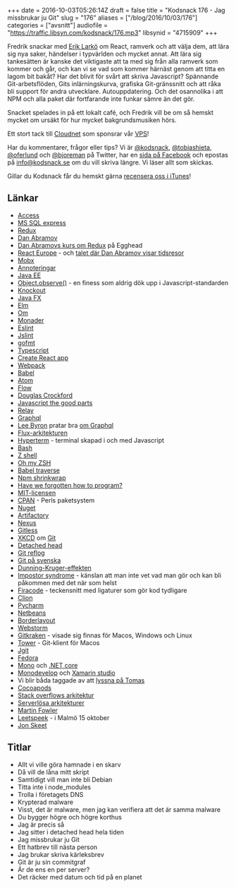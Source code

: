 +++
date = 2016-10-03T05:26:14Z
draft = false
title = "Kodsnack 176 - Jag missbrukar ju Git"
slug = "176"
aliases = ["/blog/2016/10/03/176"]
categories = ["avsnitt"]
audiofile = "https://traffic.libsyn.com/kodsnack/176.mp3"
libsynid = "4715909"
+++

Fredrik snackar med [Erik Larkö](https://twitter.com/eriklarko) om React, ramverk och att välja dem, att lära sig nya saker, händelser i typvärlden och mycket annat. Att lära sig tankesätten är kanske det viktigaste att ta med sig från alla ramverk som kommer och går, och kan vi se vad som kommer härnäst genom att titta en lagom bit bakåt? Har det blivit för svårt att skriva Javascript? Spännande Git-arbetsflöden, Gits inlärningskurva, grafiska Git-gränssnitt och att råka bli support för andra utvecklare. Autouppdatering. Och det osannolika i att NPM och alla paket där fortfarande inte funkar sämre än det gör.

Snacket spelades in på ett lokalt café, och Fredrik vill be om så hemskt mycket om ursäkt för hur mycket bakgrundsmusiken hörs.

Ett stort tack till [Cloudnet](http://www.cloudnet.se) som sponsrar vår [VPS](http://en.wikipedia.org/wiki/Virtual_private_server)!

Har du kommentarer, frågor eller tips? Vi är [@kodsnack](https://www.twitter.com/kodsnack), [@tobiashieta](https://www.twitter.com/tobiashieta), [@oferlund](https://www.twitter.com/oferlund) och [@bjoreman](https://www.twitter.com/bjoreman) på Twitter, har en [sida på Facebook](https://www.facebook.com/kodsnack) och epostas på [info@kodsnack.se](mailto:info@kodsnack.se) om du vill skriva längre. Vi läser allt som skickas.

Gillar du Kodsnack får du hemskt gärna [recensera oss i iTunes](http://itunes.apple.com/se/podcast/kodsnack/id561631498?l=en)!

## Länkar ##
* [Access](https://en.wikipedia.org/wiki/Microsoft_Access)
* [MS SQL express](https://en.wikipedia.org/wiki/SQL_Server_Express)
* [Redux](http://redux.js.org/)
* [Dan Abramov](https://twitter.com/dan_abramov?lang=sv)
* [Dan Abramovs kurs om Redux](https://egghead.io/courses/getting-started-with-redux) på Egghead
* [React Europe](https://www.react-europe.org/) - och [talet där Dan Abramov visar tidsresor](https://www.youtube.com/watch?v=xsSnOQynTHs)
* [Mobx](http://mobxjs.github.io/mobx/)
* [Annoteringar](https://en.wikipedia.org/wiki/Java_annotation)
* [Java EE](https://en.wikipedia.org/wiki/Java_Platform,_Enterprise_Edition)
* [Object.observe()](https://developer.mozilla.org/en-US/docs/Web/JavaScript/Reference/Global_Objects/Object/observe) - en finess som aldrig dök upp i Javascript-standarden
* [Knockout](http://knockoutjs.com/)
* [Java FX](https://en.wikipedia.org/wiki/JavaFX)
* [Elm](https://en.wikipedia.org/wiki/Elm_%28programming_language%29)
* [Om](https://github.com/omcljs/om)
* [Monader](https://en.wikipedia.org/wiki/Monad_%28functional_programming%29)
* [Eslint](http://eslint.org/)
* [Jslint](http://www.jslint.com/)
* [gofmt](https://golang.org/cmd/gofmt/)
* [Typescript](https://en.wikipedia.org/wiki/TypeScript)
* [Create React app](https://github.com/facebookincubator/create-react-app)
* [Webpack](https://webpack.github.io/)
* [Babel](https://babeljs.io/)
* [Atom](https://atom.io/)
* [Flow](https://flowtype.org/)
* [Douglas Crockford](https://en.wikipedia.org/wiki/Douglas_Crockford)
* [Javascript the good parts](http://shop.oreilly.com/product/9780596517748.do)
* [Relay](https://facebook.github.io/relay/)
* [Graphql](https://facebook.github.io/react/blog/2015/05/01/graphql-introduction.html)
* [Lee Byron](https://twitter.com/leeb) pratar bra [om Graphql](https://www.youtube.com/watch?v=WQLzZf34FJ8)
* [Flux-arkitekturen](https://facebook.github.io/react/docs/flux-overview)
* [Hyperterm](https://hyperterm.org/) - terminal skapad i och med Javascript
* [Bash](https://en.wikipedia.org/wiki/Bash_%28Unix_shell%29)
* [Z shell](https://en.wikipedia.org/wiki/Z_shell)
* [Oh my ZSH](http://ohmyz.sh/)
* [Babel traverse](https://github.com/babel/babel/tree/master/packages/babel-traverse)
* [Npm shrinkwrap](https://docs.npmjs.com/cli/shrinkwrap)
* [Have we forgotten how to program?](http://www.haneycodes.net/npm-left-pad-have-we-forgotten-how-to-program/)
* [MIT-licensen](https://opensource.org/licenses/MIT)
* [CPAN](https://en.wikipedia.org/wiki/CPAN) - Perls paketsystem
* [Nuget](https://en.wikipedia.org/wiki/NuGet)
* [Artifactory](https://www.jfrog.com/open-source/)
* [Nexus](http://www.sonatype.org/nexus/)
* [Gitless](http://gitless.com/)
* [XKCD](https://xkcd.com) om [Git](https://xkcd.com/1597/)
* [Detached head](https://www.git-tower.com/learn/git/faq/detached-head-when-checkout-commit)
* [Git reflog](https://git-scm.com/docs/git-reflog)
* [Git på svenska](https://github.com/bjorne/git-pa-svenska)
* [Dunning-Kruger-effekten](https://en.wikipedia.org/wiki/Dunning%E2%80%93Kruger_effect)
* [Impostor syndrome](https://en.wikipedia.org/wiki/Impostor_syndrome) - känslan att man inte vet vad man gör och kan bli påkommen med det när som helst
* [Firacode](https://github.com/tonsky/FiraCode) - teckensnitt med ligaturer som gör kod tydligare
* [Clion](https://www.jetbrains.com/clion/?utm_source=kodsnack&utm_medium=sponslink&utm_content=clionge&utm_campaign=clion)
* [Pycharm](https://www.jetbrains.com/pycharm/)
* [Netbeans](https://en.wikipedia.org/wiki/NetBeans)
* [Borderlayout](https://docs.oracle.com/javase/tutorial/uiswing/layout/border.html)
* [Webstorm](https://www.jetbrains.com/webstorm/)
* [Gitkraken](https://www.gitkraken.com/) - visade sig finnas för Macos, Windows och Linux
* [Tower](https://www.git-tower.com/mac/) - Git-klient för Macos
* [Jgit](https://eclipse.org/jgit/)
* [Fedora](https://en.wikipedia.org/wiki/Fedora_%28operating_system%29)
* [Mono](https://en.wikipedia.org/wiki/Mono_%28software%29) och [.NET core](https://kodsnack.se/162/)
* [Monodevelop](https://en.wikipedia.org/wiki/MonoDevelop) och [Xamarin studio](https://en.wikipedia.org/wiki/Xamarin#Xamarin_Studio)
* Vi blir båda taggade av att [lyssna på Tomas](https://kodsnack.se/173/)
* [Cocoapods](https://cocoapods.org/)
* [Stack overflows arkitektur](http://nickcraver.com/blog/2016/02/17/stack-overflow-the-architecture-2016-edition/)
* [Serverlösa arkitekturer](http://martinfowler.com/articles/serverless.html)
* [Martin Fowler](https://en.wikipedia.org/wiki/Martin_Fowler)
* [Leetspeek](https://leetspeak.se/2016/) - i Malmö 15 oktober
* [Jon Skeet](https://www.quora.com/Who-is-Jon-Skeet-and-how-did-he-become-famous-on-Stack-Overflow)

## Titlar ##
* Allt vi ville göra hamnade i en skarv
* Då vill de låna mitt skript
* Samtidigt vill man inte bli Debian
* Titta inte i node_modules
* Trolla i företagets DNS
* Krypterad malware
* Visst, det är malware, men jag kan verifiera att det är samma malware
* Du bygger högre och högre korthus
* Jag är precis så
* Jag sitter i detached head hela tiden
* Jag missbrukar ju Git
* Ett hatbrev till nästa person
* Jag brukar skriva kärleksbrev
* Git är ju sin commitgraf
* Är de ens en per server?
* Det räcker med datum och tid på en planet